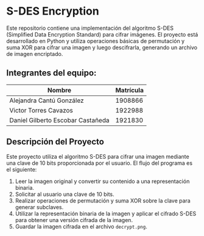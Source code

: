 # S-DES Encryption

Este repositorio contiene una implementación del algoritmo S-DES (Simplified Data Encryption Standard) para cifrar imágenes. El proyecto está desarrollado en Python y utiliza operaciones básicas de permutación y suma XOR para cifrar una imagen y luego descifrarla, generando un archivo de imagen encriptado.

## Integrantes del equipo:

| Nombre                        | Matrícula  |
|-------------------------------|------------|
| Alejandra Cantú González      | 1908866    |
| Victor Torres Cavazos         | 1922988    |
| Daniel Gilberto Escobar Castañeda | 1921830 |

## Descripción del Proyecto

Este proyecto utiliza el algoritmo S-DES para cifrar una imagen mediante una clave de 10 bits proporcionada por el usuario. El flujo del programa es el siguiente:

1. Leer la imagen original y convertir su contenido a una representación binaria.
2. Solicitar al usuario una clave de 10 bits.
3. Realizar operaciones de permutación y suma XOR sobre la clave para generar subclaves.
4. Utilizar la representación binaria de la imagen y aplicar el cifrado S-DES para obtener una versión cifrada de la imagen.
5. Guardar la imagen cifrada en el archivo `decrypt.png`.
